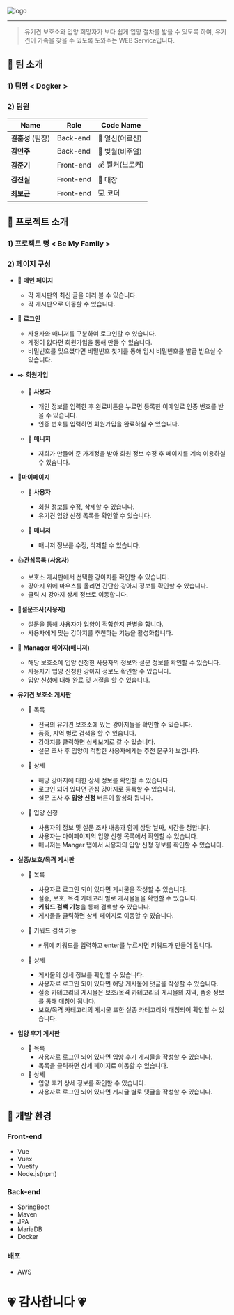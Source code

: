 ![logo](C:\Users\multicampus\Desktop\pjt1\s03p13b201\README.assets\logo.png)

___

> 유기견 보호소와 입양 희망자가 보다 쉽게 입양 절차를 밟을 수 있도록 하여, 유기견이 가족을 찾을 수 있도록 도와주는 WEB Service입니다.



## :dog: 팀 소개

### 1) 팀명 < Dogker >

### 2) 팀원

| <center>Name</center> | <center>Role</center> | <center>Code Name</center> |
| --------------------- | --------------------- | -------------------------- |
| **길훈성** (팀장)     | Back-end              | :older_man: 얼신(어르신)   |
| **김민주**            | Back-end              | :princess: 빚월(비주얼)    |
| **김준기**            | Front-end             | :moneybag: 붤커(브로커)    |
| **김진실**            | Front-end             | :crown: 대장               |
| **최보근**            | Front-end             | :computer: 코더            |



## :dog: 프로젝트 소개

### 1) 프로젝트 명 < Be My Family >

### 2) 페이지 구성

- :closed_book: **메인 페이지**

  - 각 게시판의 최신 글을 미리 볼 수 있습니다.
  - 각 게시판으로 이동할 수 있습니다.

  

- :round_pushpin: **로그인**

  - 사용자와 매니저를 구분하여 로그인할 수 있습니다.
  - 계정이 없다면 회원가입을 통해 만들 수 있습니다.
  - 비밀번호를 잊으셨다면 비밀번호 찾기를 통해 임시 비밀번호를 발급 받으실 수 있습니다.

  

- :black_nib: **회원가입**

  - :woman:  **사용자**

    - 개인 정보를 입력한 후 완료버튼을 누르면 등록한 이메일로 인증 번호를 받을 수 있습니다.
    - 인증 번호를 입력하면 회원가입을 완료하실 수 있습니다.

  - :office: **매니저**

    - 저희가 만들어 준 가계정을 받아 회원 정보 수정 후 페이지를 계속 이용하실 수 있습니다.

    

- :raising_hand: **​마이페이지**

  - :woman: **사용자**

    - 회원 정보를 수정, 삭제할 수 있습니다.
    - 유기견 입양 신청 목록을 확인할 수 있습니다.

  - :office: **매니저**

    - 매니저 정보를 수정, 삭제할 수 있습니다.

    

- :+1:**​관심목록 (사용자)**

  - 보호소 게시판에서 선택한 강아지를 확인할 수 있습니다.
  - 강아지 위에 마우스를 올리면 간단한 강아지 정보를 확인할 수 있습니다.
  - 클릭 시 강아지 상세 정보로 이동합니다.

  

- :page_with_curl:**​설문조사(사용자)**

  - 설문을 통해 사용자가 입양이 적합한지 판별을 합니다.
  - 사용자에게 맞는 강아지를 추천하는 기능을 활성화합니다.

  

- :office: **Manager 페이지(매니저)**

  - 해당 보호소에 입양 신청한 사용자의 정보와 설문 정보를 확인할 수 있습니다.
  - 사용자가 입양 신청한 강아지 정보도 확인할 수 있습니다.
  - 입양 신청에 대해 완료 및 거절을 할 수 있습니다.

  

- **유기견 보호소 게시판**

  - :pushpin: 목록 

    - 전국의 유기견 보호소에 있는 강아지들을 확인할 수 있습니다.
    - 품종, 지역 별로 검색을 할 수 있습니다.
    - 강아지를 클릭하면 상세보기로 갈 수 있습니다.
    - 설문 조사 후 입양이 적합한 사용자에게는 추천 문구가 보입니다.

  - :pushpin: 상세

    - 해당 강아지에 대한 상세 정보를 확인할 수 있습니다.
    - 로그인 되어 있다면 관심 강아지로 등록할 수 있습니다.
    - 설문 조사 후 **입양 신청** 버튼이 활성화 됩니다.

  - :pushpin: 입양 신청

    - 사용자의 정보 및 설문 조사 내용과 함께 상담 날짜, 시간을 정합니다.
    - 사용자는 마이페이지의 입양 신청 목록에서 확인할 수 있습니다.
    - 매니저는 Manger 탭에서 사용자의 입양 신청 정보를 확인할 수 있습니다.

    

- **실종/보호/목격 게시판**

  - :pushpin: 목록

    - 사용자로 로그인 되어 있다면 게시물을 작성할 수 있습니다.
    - 실종, 보호, 목격 카테고리 별로 게시물들을 확인할 수 있습니다.
    - **키워드 검색 기능**을 통해 검색할 수 있습니다.
    - 게시물을 클릭하면 상세 페이지로 이동할 수 있습니다.

  - :pushpin: 키워드 검색 기능

    - `#` 뒤에 키워드를 입력하고 enter를 누르시면 키워드가 만들어 집니다.

  - :pushpin: 상세

    - 게시물의 상세 정보를 확인할 수 있습니다.
    - 사용자로 로그인 되어 있다면 해당 게시물에 댓글을 작성할 수 있습니다.
    - 실종 카테고리의 게시물은 보호/목격 카테고리의 게시물의 지역, 품종 정보를 통해 매칭이 됩니다.
    - 보호/목격 카테고리의 게시물 또한 실종 카테고리와 매칭되어 확인할 수 있습니다.

    

- **입양 후기 게시판**

  - :pushpin: 목록
    - 사용자로 로그인 되어 있다면 입양 후기 게시물을 작성할 수 있습니다.
    - 목록을 클릭하면 상세 페이지로 이동할 수 있습니다.
  - :pushpin: 상세
    - 입양 후기 상세 정보를 확인할 수 있습니다.
    - 사용자로 로그인 되어 있다면 게시글 별로 댓글을 작성할 수 있습니다.



## :dog: 개발 환경

### Front-end

- Vue
- Vuex
- Vuetify
- Node.js(npm)

### Back-end

- SpringBoot
- Maven
- JPA
- MariaDB
- Docker

### 배포

- AWS



# :heartpulse: 감사합니다​ :heartpulse:
